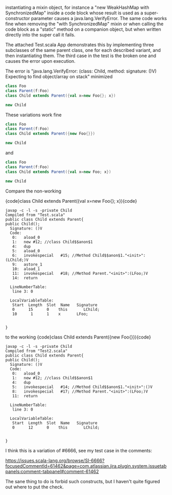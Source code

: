 instantiating a mixin object, for instance a "new WeakHashMap with SynchronizedMap" inside a code block whose result is used as a super-constructor parameter causes a java.lang.VerifyError. The same code works fine when removing the "with SynchronizedMap" mixin or when calling the code block as a "static" method on a companion object, but when written directly into the super call it fails.

The attached Test.scala App demonstrates this by implementing three subclasses of the same parent class, one for each described variant, and then instantiating them. The third case in the test is the broken one and causes the error upon execution.

The error is "java.lang.VerifyError: (class: Child, method: <init> signature: ()V) Expecting to find object/array on stack"
minimized

```scala
class Foo 
class Parent(f:Foo)
class Child extends Parent({val x=new Foo{}; x})

new Child
```
These variations work fine

```scala
class Foo
class Parent(f:Foo)
class Child extends Parent({new Foo{}})

new Child
```

and

```scala
class Foo
class Parent(f:Foo)
class Child extends Parent({val x=new Foo; x})

new Child
```
Compare the non-working 

{code}class Child extends Parent({val x=new Foo{}; x}){code}

```
javap -c -l -s -private Child
Compiled from "Test.scala"
public class Child extends Parent{
public Child();
  Signature: ()V
  Code:
   0:	aload_0
   1:	new	#12; //class Child$$anon$1
   4:	dup
   5:	aload_0
   6:	invokespecial	#15; //Method Child$$anon$1."<init>":(LChild;)V
   9:	astore_1
   10:	aload_1
   11:	invokespecial	#18; //Method Parent."<init>":(LFoo;)V
   14:	return

  LineNumberTable: 
   line 3: 0

  LocalVariableTable: 
   Start  Length  Slot  Name   Signature
   0      15      0    this       LChild;
   10      1      1    x       LFoo;


}
```

to the working 
{code}class Child extends Parent({new Foo{}}){code}

```
javap -c -l -s -private Child
Compiled from "Test2.scala"
public class Child extends Parent{
public Child();
  Signature: ()V
  Code:
   0:	aload_0
   1:	new	#12; //class Child$$anon$1
   4:	dup
   5:	invokespecial	#14; //Method Child$$anon$1."<init>":()V
   8:	invokespecial	#17; //Method Parent."<init>":(LFoo;)V
   11:	return

  LineNumberTable: 
   line 3: 0

  LocalVariableTable: 
   Start  Length  Slot  Name   Signature
   0      12      0    this       LChild;


}
```
I think this is a variation of #6666, see my test case in the comments:

https://issues.scala-lang.org/browse/SI-6666?focusedCommentId=61462&page=com.atlassian.jira.plugin.system.issuetabpanels:comment-tabpanel#comment-61462

The sane thing to do is forbid such constructs, but I haven't quite figured out where to put the check.
